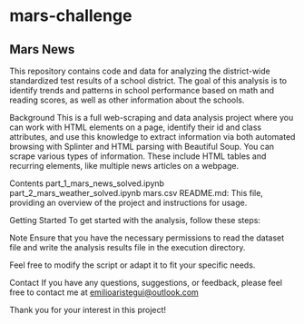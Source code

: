 # mars-challenge
## Mars News
This repository contains code and data for analyzing the district-wide standardized test results of a school district. The goal of this analysis is to identify trends and patterns in school performance based on math and reading scores, as well as other information about the schools.

Background
This is a full web-scraping and data analysis project where you can work with HTML elements on a page, identify their id and class attributes, and use this knowledge to extract information via both automated browsing with Splinter and HTML parsing with Beautiful Soup. You can scrape various types of information. These include HTML tables and recurring elements, like multiple news articles on a webpage.

Contents
part_1_mars_news_solved.ipynb
part_2_mars_weather_solved.ipynb
mars.csv
README.md: This file, providing an overview of the project and instructions for usage.

Getting Started
To get started with the analysis, follow these steps:

Note
Ensure that you have the necessary permissions to read the dataset file and write the analysis results file in the execution directory.

Feel free to modify the script or adapt it to fit your specific needs.

Contact
If you have any questions, suggestions, or feedback, please feel free to contact me at emilioaristegui@outlook.com

Thank you for your interest in this project!
